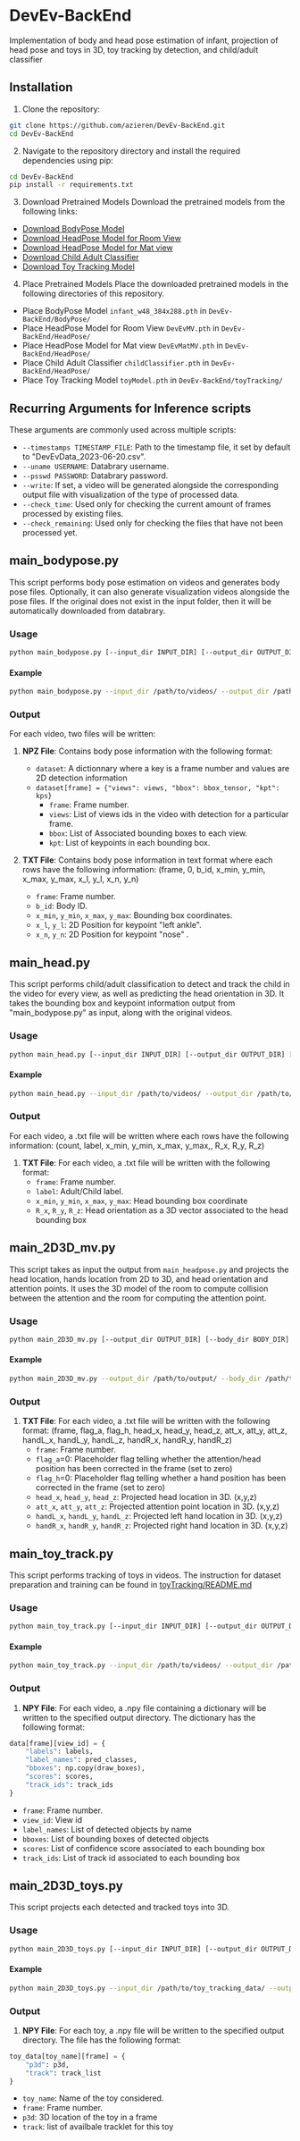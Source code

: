 # DevEv-BackEnd
Implementation of body and head pose estimation of infant, projection of head pose and toys in 3D, toy tracking by detection, and child/adult classifier

## Installation

1. Clone the repository:

```bash
git clone https://github.com/azieren/DevEv-BackEnd.git
cd DevEv-BackEnd
```

2. Navigate to the repository directory and install the required dependencies using pip:

```bash
cd DevEv-BackEnd
pip install -r requirements.txt
```

3. Download Pretrained Models
Download the pretrained models from the following links:

- [Download BodyPose Model](https://drive.google.com/file/d/1r_pjyqLFOP8sO1dYC_zZSUqJ5PBZ4LLm/view?usp=drive_link)
- [Download HeadPose Model for Room View](https://drive.google.com/file/d/1QMIPOBYdQwJ9HF4tJQbB1INtmkOEelsj/view?usp=drive_link)
- [Download HeadPose Model for Mat view](https://drive.google.com/file/d/1WBDN4M5CsZlrarTvoS8VIjNknPltgyp9/view?usp=drive_link)
- [Download Child Adult Classifier](https://drive.google.com/file/d/1r_pjyqLFOP8sO1dYC_zZSUqJ5PBZ4LLm/view?usp=drive_link)
- [Download Toy Tracking Model](https://example.com/toy_tracking_model.pth)

4. Place Pretrained Models
Place the downloaded pretrained models in the following directories of this repository.

- Place BodyPose Model `infant_w48_384x288.pth` in `DevEv-BackEnd/BodyPose/`
- Place HeadPose Model for Room View `DevEvMV.pth` in `DevEv-BackEnd/HeadPose/`
- Place HeadPose Model for Mat view `DevEvMatMV.pth` in `DevEv-BackEnd/HeadPose/`
- Place Child Adult Classifier `childClassifier.pth` in `DevEv-BackEnd/HeadPose/`
- Place Toy Tracking Model `toyModel.pth` in `DevEv-BackEnd/toyTracking/`

## Recurring Arguments for Inference scripts

These arguments are commonly used across multiple scripts:

- `--timestamps TIMESTAMP_FILE`: Path to the timestamp file, it set by default to "DevEvData_2023-06-20.csv".
- `--uname USERNAME`: Databrary username.
- `--psswd PASSWORD`: Databrary password.
- `--write`: If set, a video will be generated alongside the corresponding output file with visualization of the type of processed data.
- `--check_time`: Used only for checking the current amount of frames processed by existing files.
- `--check_remaining`: Used only for checking the files that have not been processed yet.

## main_bodypose.py

This script performs body pose estimation on videos and generates body pose files. Optionally, it can also generate visualization videos alongside the pose files. If the original does not exist in the input folder, then it will be automatically downloaded from databrary.

### Usage

```bash
python main_bodypose.py [--input_dir INPUT_DIR] [--output_dir OUTPUT_DIR] [--timestamps TIMESTAMP_FILE] [--uname USERNAME] [--psswd PASSWORD] [--write] [--check_time] [--check_remaining]
```

#### Example
```bash
python main_bodypose.py --input_dir /path/to/videos/ --output_dir /path/to/output/
```

### Output

For each video, two files will be written:

1. **NPZ File**: Contains body pose information with the following format:
    - `dataset`: A dictionnary where a key is a frame number and values are 2D detection information
    - `dataset[frame] = {"views": views, "bbox": bbox_tensor, "kpt": kps}`
      - `frame`: Frame number.
      - `views`: List of views ids in the video with detection for a particular frame.
      - `bbox`: List of Associated bounding boxes to each view.
      - `kpt`: List of keypoints in each bounding box.

2. **TXT File**: Contains body pose information in text format where each rows have the following information: 
(frame, 0, b_id, x_min, y_min, x_max, y_max, x_l, y_l, x_n, y_n)
    - `frame`: Frame number.
    - `b_id`: Body ID.
    - `x_min`, `y_min`, `x_max`, `y_max`: Bounding box coordinates.
    - `x_l`, `y_l`: 2D Position for keypoint "left ankle".
    - `x_n`, `y_n`: 2D Position for keypoint "nose" .

## main_head.py

This script performs child/adult classification to detect and track the child in the video for every view, as well as predicting the head orientation in 3D. It takes the bounding box and keypoint information output from "main_bodypose.py" as input, along with the original videos.

### Usage

```bash
python main_head.py [--input_dir INPUT_DIR] [--output_dir OUTPUT_DIR] [--body_dir BODY_DIR] [--timestamps TIMESTAMP_FILE] [--uname USERNAME] [--psswd PASSWORD] [--write] [--check_time] [--check_remaining]
```

#### Example
```bash
python main_head.py --input_dir /path/to/videos/ --output_dir /path/to/output/ --body_dir /path/to/bodypose/
```

### Output
For each video, a .txt file will be written  where each rows have the following information: 
(count, label, x_min, y_min, x_max, y_max,, R_x, R_y, R_z)

1. **TXT File**: For each video, a .txt file will be written with the following format:
    - `frame`: Frame number.
    - `label`: Adult/Child label.
    - `x_min`, `y_min`, `x_max`, `y_max`: Head bounding box coordinate
    - `R_x`, `R_y`, `R_z`: Head orientation as a 3D vector associated to the head bounding box


## main_2D3D_mv.py

This script takes as input the output from `main_headpose.py` and projects the head location, hands location from 2D to 3D, and head orientation and attention points. It uses the 3D model of the room to compute collision between the attention and the room for computing the attention point.

### Usage

```bash
python main_2D3D_mv.py [--output_dir OUTPUT_DIR] [--body_dir BODY_DIR] [--head_dir HEAD_DIR] [--timestamps TIMESTAMP_FILE] [--uname USERNAME] [--psswd PASSWORD] [--check_time] [--video_dir VIDEO_DIR]
```

#### Example
```bash
python main_2D3D_mv.py --output_dir /path/to/output/ --body_dir /path/to/bodypose/ --head_dir /path/to/headpose/
```

### Output
1. **TXT File**: For each video, a .txt file will be written with the following format: 
(frame, flag_a, flag_h, head_x, head_y, head_z, att_x, att_y, att_z, handL_x, handL_y, handL_z, handR_x, handR_y, handR_z)
    - `frame`: Frame number.
    - `flag_a`=0: Placeholder flag telling whether the attention/head position has been corrected in the frame (set to zero)
    - `flag_h`=0: Placeholder flag telling whether a hand position has been corrected in the frame (set to zero)
    - `head_x`, `head_y`, `head_z`: Projected head location in 3D. (x,y,z)
    - `att_x`, `att_y`, `att_z`: Projected attention point location in 3D. (x,y,z)
    - `handL_x`, `handL_y`, `handL_z`: Projected left hand location in 3D. (x,y,z)
    - `handR_x`, `handR_y`, `handR_z`: Projected right hand location in 3D. (x,y,z)

## main_toy_track.py

This script performs tracking of toys in videos. The instruction for dataset preparation and training can be found in [toyTracking/README.md](toyTracking/README.md)

### Usage

```bash
python main_toy_track.py [--input_dir INPUT_DIR] [--output_dir OUTPUT_DIR] [--timestamps TIMESTAMP_FILE] [--uname USERNAME] [--psswd PASSWORD] [--write]
```

#### Example
```bash
python main_toy_track.py --input_dir /path/to/videos/ --output_dir /path/to/output/
```

### Output
1. **NPY File**: For each video, a .npy file containing a dictionary will be written to the specified output directory. The dictionary has the following format:

```python
data[frame][view_id] = {
    "labels": labels,
    "label_names": pred_classes,
    "bboxes": np.copy(draw_boxes),
    "scores": scores,
    "track_ids": track_ids
}
```
  - `frame`: Frame number.
  - `view_id`: View id
  - `label_names`: List of detected objects by name
  - `bboxes`: List of bounding boxes of detected objects
  - `scores`: List of confidence score associated to each bounding box
  - `track_ids`: List of track id associated to each bounding box

## main_2D3D_toys.py

This script projects each detected and tracked toys into 3D.

### Usage

```bash
python main_2D3D_toys.py [--input_dir INPUT_DIR] [--output_dir OUTPUT_DIR] [--timestamps TIMESTAMP_FILE] [--uname USERNAME] [--psswd PASSWORD]
```

#### Example
```bash
python main_2D3D_toys.py --input_dir /path/to/toy_tracking_data/ --output_dir /path/to/output/
```
### Output

1. **NPY File**: For each toy, a .npy file will be written to the specified output directory. The file has the following format:

```python
toy_data[toy_name][frame] = {
    "p3d": p3d,
    "track": track_list
}
```
  - `toy_name`: Name of the toy considered.
  - `frame`: Frame number.
  - `p3d`: 3D location of the toy in a frame
  - `track`: list of availbale tracklet for this toy